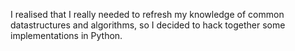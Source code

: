 I realised that I really needed to refresh my knowledge of common datastructures and algorithms, so I decided to hack together some implementations in Python.
